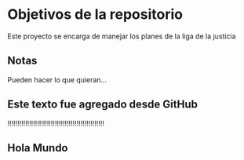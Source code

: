 # Objetivos de la repositorio

Este proyecto se encarga de manejar los planes de la liga de la justicia


## Notas
Pueden hacer lo que quieran...

## Este texto fue agregado desde GitHub

!!!!!!!!!!!!!!!!!!!!!!!!!!!!!!!!!!!!!!!!!!!!!!!!!

## Hola Mundo
